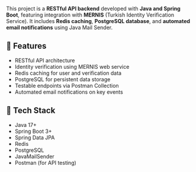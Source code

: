 
This project is a **RESTful API backend** developed with **Java and Spring Boot**, featuring integration with **MERNIS** (Turkish Identity Verification Service). It includes **Redis caching**, **PostgreSQL database**, and **automated email notifications** using Java Mail Sender.

## 🚀 Features

- RESTful API architecture
- Identity verification using MERNIS web service
- Redis caching for user and verification data
- PostgreSQL for persistent data storage
- Testable endpoints via Postman Collection
- Automated email notifications on key events

## 🧰 Tech Stack

- Java 17+
- Spring Boot 3+
- Spring Data JPA
- Redis
- PostgreSQL
- JavaMailSender
- Postman (for API testing)
